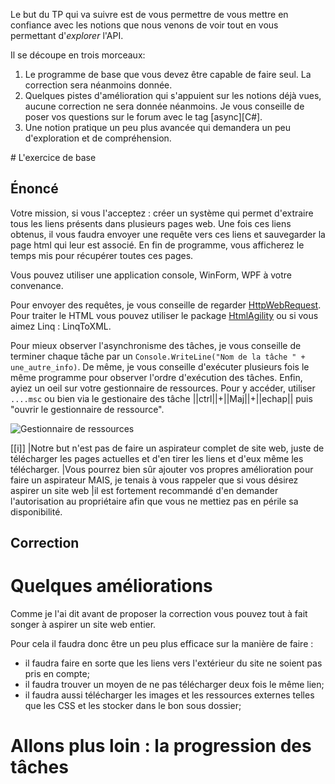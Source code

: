 Le but du TP qui va suivre est de vous permettre de vous mettre en confiance avec les notions
que nous venons de voir tout en vous permettant d'*explorer* l'API.

Il se découpe en trois morceaux:

1. Le programme de base que vous devez être capable de faire seul. La correction sera néanmoins donnée.
2. Quelques pistes d'amélioration qui s'appuient sur les notions déjà vues, aucune correction ne sera donnée néanmoins. Je vous conseille de poser vos questions sur le forum avec le tag [async][C#].
3. Une notion pratique un peu plus avancée qui demandera un peu d'exploration et de compréhension.

# L'exercice de base

## Énoncé

Votre mission, si vous l'acceptez : créer un système qui permet d'extraire tous les liens présents dans plusieurs pages web.
Une fois ces liens obtenus, il vous faudra envoyer une requête vers ces liens et sauvegarder la page html qui leur est associé.
En fin de programme, vous afficherez le temps mis pour récupérer toutes ces pages.

Vous pouvez utiliser une application console, WinForm, WPF à votre convenance.

Pour envoyer des requêtes, je vous conseille de regarder [HttpWebRequest](https://msdn.microsoft.com/fr-fr/library/system.net.webrequest.getresponseasync%28v=vs.110%29.aspx).
Pour traiter le HTML vous pouvez utiliser le package [HtmlAgility](http://htmlagilitypack.codeplex.com/) ou si vous aimez Linq : LinqToXML.

Pour mieux observer l'asynchronisme des tâches, je vous conseille de terminer chaque tâche par un `Console.WriteLine("Nom de la tâche " + une_autre_info)`. De même, je vous
conseille d'exécuter plusieurs fois le même programme pour observer l'ordre d'exécution des tâches.
Enfin, ayiez un oeil sur votre gestionnaire de ressources. Pour y accéder, utiliser `....msc`
ou bien via le gestionaire des tâche ||ctrl||+||Maj||+||echap|| puis "ouvrir le gestionnaire de ressource".

![Gestionnaire de ressources]() 

[[i]]
|Notre but n'est pas de faire un aspirateur complet de site web, juste de télécharger les pages actuelles et d'en tirer les liens et d'eux même les télécharger.
|Vous pourrez bien sûr ajouter vos propres amélioration pour faire un aspirateur MAIS, je tenais à vous rappeler que si vous désirez aspirer un site web
|il est fortement recommandé d'en demander l'autorisation au propriétaire afin que vous ne mettiez pas en périle sa disponibilité.

## Correction


# Quelques améliorations

Comme je l'ai dit avant de proposer la correction vous pouvez tout à fait songer à aspirer un site web entier.

Pour cela il faudra donc être un peu plus efficace sur la manière de faire :

- il faudra faire en sorte que les liens vers l'extérieur du site ne soient pas pris en compte;
- il faudra trouver un moyen de ne pas télécharger deux fois le même lien;
- il faudra aussi télécharger les images et les ressources externes telles que les CSS et les stocker dans le bon sous dossier;



# Allons plus loin : la progression des tâches
